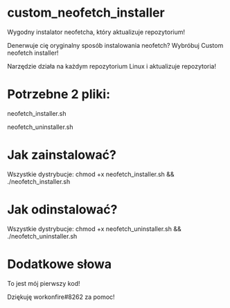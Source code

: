 # custom_neofetch_installer
Wygodny instalator neofetcha, który aktualizuje repozytorium!

Denerwuje cię oryginalny sposób instalowania neofetch?
Wybróbuj Custom neofetch installer!

Narzędzie działa na każdym repozytorium Linux i aktualizuje repozytoria!

# Potrzebne 2 pliki:

neofetch_installer.sh

neofetch_uninstaller.sh

# Jak zainstalować?


Wszystkie dystrybucje: chmod +x neofetch_installer.sh && ./neofetch_installer.sh

# Jak odinstalować?

Wszystkie dystrybucje: chmod +x neofetch_uninstaller.sh && ./neofetch_uninstaller.sh

# Dodatkowe słowa

To jest mój pierwszy kod!

Dziękuję workonfire#8262 za pomoc!
